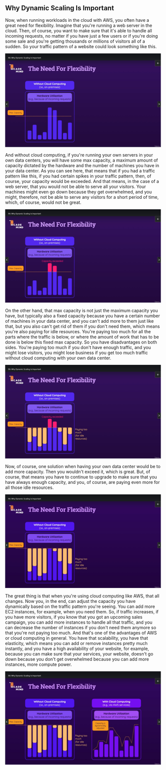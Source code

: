## Why Dynamic Scaling Is Important

Now, when running workloads in the cloud with AWS, you often have a great need for flexibility. Imagine that you're running a web server in the cloud. Then, of course, you want to make sure that it's able to handle all incoming requests, no matter if you have just a few users or if you're doing some sale and you're getting thousands or millions of visitors all of a sudden. So your traffic pattern of a website could look something like this.

![](59-01.png)

And without cloud computing, if you're running your own servers in your own data centers, you will have some max capacity, a maximum amount of capacity dictated by the hardware and the number of machines you have in your data center. As you can see here, that means that if you had a traffic pattern like this, if you had certain spikes in your traffic pattern, then, of course, your capacity would be exceeded. And that means, in the case of a web server, that you would not be able to serve all your visitors. Your machines might even go down because they get overwhelmed, and you might, therefore, not be able to serve any visitors for a short period of time, which, of course, would not be great.

![](59-02.png)

On the other hand, that max capacity is not just the maximum capacity you have, but typically also a fixed capacity because you have a certain number of machines in your data center, and you can't add more to them just like that, but you also can't get rid of them if you don't need them, which means you're also paying for idle resources. You're paying too much for all the parts where the traffic is below, or where the amount of work that has to be done is below this fixed max capacity. So you have disadvantages on both sides. You're paying too much if you don't have enough traffic, and you might lose visitors, you might lose business if you get too much traffic without cloud computing with your own data center.

![](59-03.png)

Now, of course, one solution when having your own data center would be to add more capacity. Then you wouldn't exceed it, which is great. But, of course, that means you have to continue to upgrade to make sure that you have always enough capacity, and you, of course, are paying even more for all those idle resources.

![](59-04.png)

The great thing is that when you're using cloud computing like AWS, that all changes. Now you, in the end, can adjust the capacity you have dynamically based on the traffic pattern you're seeing. You can add more EC2 instances, for example, when you need them. So, if traffic increases, if you have more visitors, if you know that you got an upcoming sales campaign, you can add more instances to handle all that traffic, and you can decrease the number of instances if you don't need them anymore so that you're not paying too much. And that's one of the advantages of AWS or cloud computing in general. You have that scalability, you have that elasticity, which means you can add or remove instances pretty much instantly, and you have a high availability of your website, for example, because you can make sure that your services, your website, doesn't go down because you don't get overwhelmed because you can add more instances, more compute power.

![](59-05.png)
